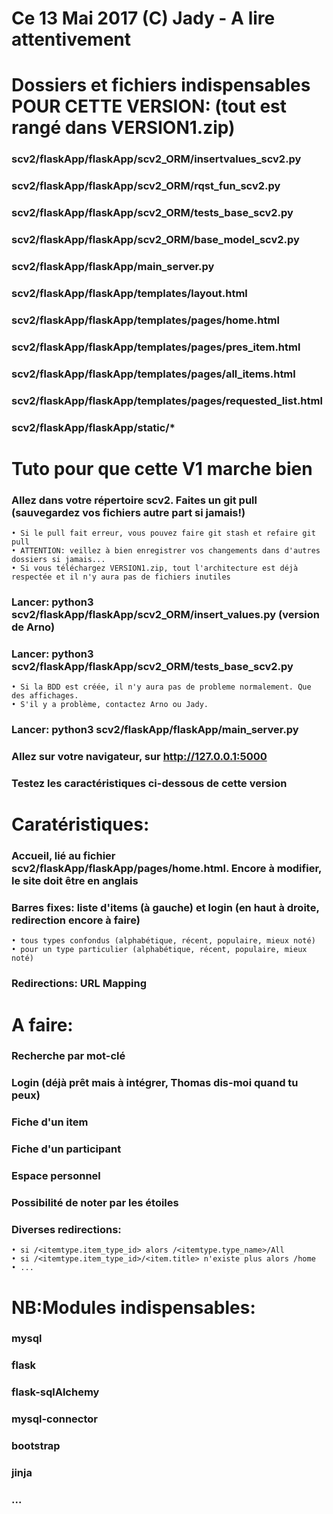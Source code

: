 # Ce 13 Mai 2017 (C) Jady - A lire attentivement 

# Dossiers et fichiers indispensables POUR CETTE VERSION: (tout est rangé dans VERSION1.zip)

  ### scv2/flaskApp/flaskApp/scv2_ORM/insertvalues_scv2.py
  ### scv2/flaskApp/flaskApp/scv2_ORM/rqst_fun_scv2.py
  ### scv2/flaskApp/flaskApp/scv2_ORM/tests_base_scv2.py
  ### scv2/flaskApp/flaskApp/scv2_ORM/base_model_scv2.py
  ### scv2/flaskApp/flaskApp/main_server.py
  ### scv2/flaskApp/flaskApp/templates/layout.html
  ### scv2/flaskApp/flaskApp/templates/pages/home.html
  ### scv2/flaskApp/flaskApp/templates/pages/pres_item.html
  ### scv2/flaskApp/flaskApp/templates/pages/all_items.html
  ### scv2/flaskApp/flaskApp/templates/pages/requested_list.html
  ### scv2/flaskApp/flaskApp/static/*

# Tuto pour que cette V1 marche bien

  ### Allez dans votre répertoire scv2. Faites un git pull (sauvegardez vos fichiers autre part si jamais!)
    • Si le pull fait erreur, vous pouvez faire git stash et refaire git pull
    • ATTENTION: veillez à bien enregistrer vos changements dans d'autres dossiers si jamais...
    • Si vous téléchargez VERSION1.zip, tout l'architecture est déjà respectée et il n'y aura pas de fichiers inutiles

  ### Lancer: python3 scv2/flaskApp/flaskApp/scv2_ORM/insert_values.py (version de Arno)
  ### Lancer: python3 scv2/flaskApp/flaskApp/scv2_ORM/tests_base_scv2.py
    • Si la BDD est créée, il n'y aura pas de probleme normalement. Que des affichages.
    • S'il y a problème, contactez Arno ou Jady.

  ### Lancer: python3 scv2/flaskApp/flaskApp/main_server.py
  ### Allez sur votre navigateur, sur http://127.0.0.1:5000
  ### Testez les caractéristiques ci-dessous de cette version



# Caratéristiques:

  ### Accueil, lié au fichier scv2/flaskApp/flaskApp/pages/home.html. Encore à modifier, le site doit être en anglais
  ### Barres fixes: liste d'items (à gauche) et login (en haut à droite, redirection encore à faire)
    • tous types confondus (alphabétique, récent, populaire, mieux noté)
    • pour un type particulier (alphabétique, récent, populaire, mieux noté)
  ### Redirections: URL Mapping




# A faire:

  ### Recherche par mot-clé
  ### Login (déjà prêt mais à intégrer, Thomas dis-moi quand tu peux)
  ### Fiche d'un item
  ### Fiche d'un participant
  ### Espace personnel
  ### Possibilité de noter par les étoiles
  ### Diverses redirections:
    • si /<itemtype.item_type_id> alors /<itemtype.type_name>/All
    • si /<itemtype.item_type_id>/<item.title> n'existe plus alors /home
    • ...



# NB:Modules indispensables:

### mysql
### flask
### flask-sqlAlchemy
### mysql-connector
### bootstrap
### jinja
### ...
